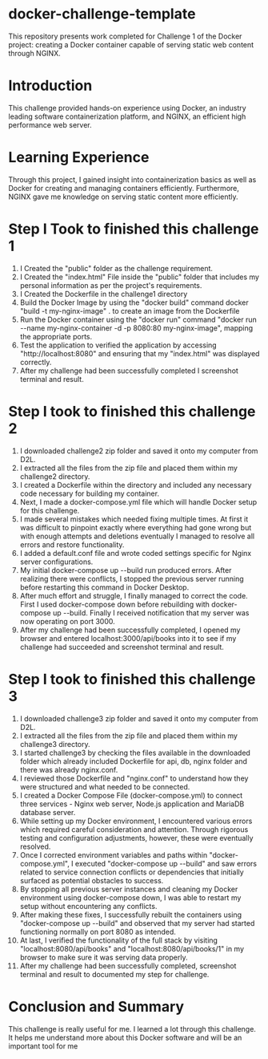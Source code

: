 # docker-challenge-template
This repository presents work completed for Challenge 1 of the Docker project: creating a Docker container capable of serving static web content through NGINX.

# Introduction
This challenge provided hands-on experience using Docker, an industry leading software containerization platform, and NGINX, an efficient high performance web server.

# Learning Experience
Through this project, I gained insight into containerization basics as well as Docker for creating and managing containers efficiently. Furthermore, NGINX gave me knowledge on serving static content more efficiently.

# Step I Took to finished this challenge 1
1. I Created the "public" folder as the challenge requirement.
2. I Created the "index.html" File inside the "public" folder that includes my personal information as per the project's requirements.
3. I Created the Dockerfile in the challenge1 directory
4. Build the Docker Image by using the "docker build" command docker "build -t my-nginx-image" . to create an image from the Dockerfile
5. Run the Docker container using the "docker run" command "docker run --name my-nginx-container -d -p 8080:80 my-nginx-image", mapping the appropriate ports.
6. Test the application to verified the application by accessing "http://localhost:8080" and ensuring that my "index.html" was displayed correctly.
7. After my challenge had been successfully completed I screenshot terminal and result.

# Step I took to finished this challenge 2
1. I downloaded challenge2 zip folder and saved it onto my computer from D2L.
2. I extracted all the files from the zip file and placed them within my challenge2 directory.
3. I created a Dockerfile within the directory and included any necessary code necessary for building my container.
4. Next, I made a docker-compose.yml file which will handle Docker setup for this challenge.
5. I made several mistakes which needed fixing multiple times. At first it was difficult to pinpoint exactly where everything had gone wrong but with enough attempts and deletions eventually I managed to resolve all errors and restore functionality.
6. I added a default.conf file and wrote coded settings specific for Nginx server configurations.
7. My initial docker-compose up --build run produced errors. After realizing there were conflicts, I stopped the previous server running before restarting this command in Docker Desktop.
8. After much effort and struggle, I finally managed to correct the code. First I used docker-compose down before rebuilding with docker-compose up --build. Finally I received notification that my server was now operating on port 3000.
9. After my challenge had been successfully completed, I opened my browser and entered localhost:3000/api/books into it to see if my challenge had succeeded and screenshot terminal and result.

# Step I took to finished this challenge 3
1. I downloaded challenge3 zip folder and saved it onto my computer from D2L.
2. I extracted all the files from the zip file and placed them within my challenge3 directory.
3. I started challenge3 by checking the files available in the downloaded folder which already included Dockerfile for api, db, nginx folder and there was already nginx.conf.
4. I reviewed those Dockerfile and "nginx.conf" to understand how they were structured and what needed to be connected.
5. I created a Docker Compose File (docker-compose.yml) to connect three services - Nginx web server, Node.js application and MariaDB database server.
6.  While setting up my Docker environment, I encountered various errors which required careful consideration and attention. Through rigorous testing and configuration adjustments, however, these were eventually resolved.
7. Once I corrected environment variables and paths within "docker-compose.yml", I executed "docker-compose up --build" and saw errors related to service connection conflicts or dependencies that initially surfaced as potential obstacles to success. 
8. By stopping all previous server instances and cleaning my Docker environment using docker-compose down, I was able to restart my setup without encountering any conflicts.
9. After making these fixes, I successfully rebuilt the containers using "docker-compose up --build" and observed that my server had started functioning normally on port 8080 as intended.
10. At last, I verified the functionality of the full stack by visiting "localhost:8080/api/books" and "localhost:8080/api/books/1" in my browser to make sure it was serving data properly.
11. After my challenge had been successfully completed, screenshot terminal and result to documented my step for challenge.
# Conclusion and Summary
This challenge is really useful for me. I learned a lot through this challenge. It helps me understand more about this Docker software and will be an important tool for me